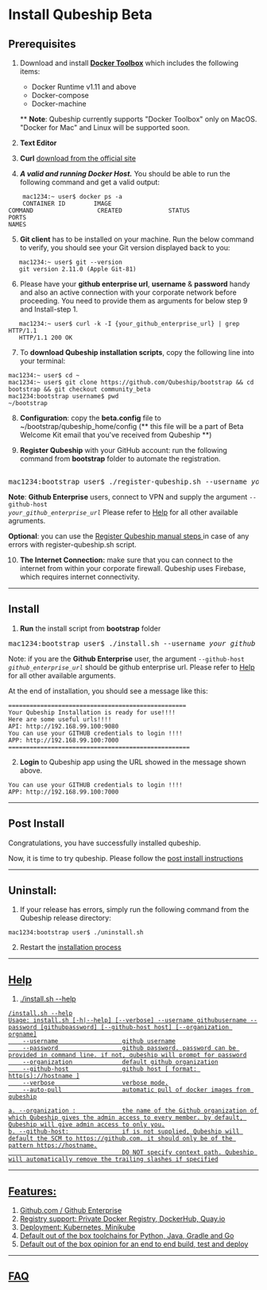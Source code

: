 # Install Qubeship Beta

## Prerequisites
1. Download and install <a href="https://www.docker.com/products/docker-toolbox">**Docker Toolbox**</a> which includes the following items:

   * Docker Runtime v1.11 and above
   * Docker-compose
   * Docker-machine
   
   ** **Note**: Qubeship currently supports "Docker Toolbox" only on MacOS. "Docker for Mac" and Linux will be supported soon.

2. **Text Editor**
3. **Curl** [download from the official site](https://curl.haxx.se/download.html#MacOSX)
4. **_A valid and running Docker Host._**
   You should be able to run the following command and get a valid output:
```
    mac1234:~ user$ docker ps -a 
    CONTAINER ID        IMAGE                                                             COMMAND                  CREATED             STATUS                  PORTS                                                                      NAMES
```
5. **Git client** has to be installed on your machine. Run the below command to verify, you should see your Git version displayed back to you:
```
   mac1234:~ user$ git --version
   git version 2.11.0 (Apple Git-81)
```
6. Please have your **github enterprise url**, **username** & **password** handy and also an active connection with your corporate network before proceeding. You need to provide them as arguments for below step 9 and Install-step 1.
```
   mac1234:~ user$ curl -k -I {your_github_enterprise_url} | grep HTTP/1.1
   HTTP/1.1 200 OK
```

7. To **download Qubeship installation scripts**, copy the following line into your terminal:
```
mac1234:~ user$ cd ~
mac1234:~ user$ git clone https://github.com/Qubeship/bootstrap && cd bootstrap && git checkout community_beta 
mac1234:bootstrap username$ pwd
~/bootstrap
```

8. **Configuration**: copy the **beta.config** file to ~/bootstrap/qubeship_home/config  (** this file will be a part of Beta Welcome Kit email that you've received from Qubeship **)
   
   
9. **Register Qubeship** with your GitHub account: run the following command from **bootstrap** folder to automate the registration. 
<pre> 
mac1234:bootstrap user$ ./register-qubeship.sh --username <i>your_github_username</i> --password --github-host your_github_enterprise_url
</pre>

**Note**: **Github Enterprise** users, connect to VPN and supply the argument <code>--github-host <i>your_github_enterprise_url</i></code> Please refer to [Help](#help) for all other available agruments.

**Optional**: you can use the <a href="https://github.com/Qubeship/bootstrap/blob/community_beta/README-githubconfiguration.md" target="_blank"> Register Qubeship manual steps </a> in case of any errors with register-qubeship.sh script.

10. **The Internet Connection:** make sure that you can connect to the internet from within your corporate firewall. Qubeship uses Firebase, which requires internet connectivity.
----

## Install

1.  **Run** the install script from **bootstrap** folder
<pre>
mac1234:bootstrap user$ ./install.sh --username <i>your_github_username</i> --password --github-host <i>your_github_enterprise_url</i>
</pre>

Note: if you are the **Github Enterprise** user, the argument <code>--github-host <i>github_enterprise_url</i></code> should be github enterprise url. Please refer to [Help](#help) for all other available arguments.

At the end of installation, you should see a message like this:
```
==================================================
Your Qubeship Installation is ready for use!!!!
Here are some useful urls!!!!
API: http://192.168.99.100:9080
You can use your GITHUB credentials to login !!!!
APP: http://192.168.99.100:7000
===================================================
```

2. **Login** to Qubeship app using the URL showed in the message shown above.
```
You can use your GITHUB credentials to login !!!!
APP: http://192.168.99.100:7000
```
----
## Post Install
Congratulations, you have successfully installed qubeship.

Now, it is time to try qubeship. Please follow the <a href="https://github.com/Qubeship/bootstrap/blob/community_beta/README-postInstall.md"> post install instructions </a>

----

## Uninstall:
1. If your release has errors, simply run the following command from the Qubeship release directory:
```
mac1234:bootstrap user$ ./uninstall.sh
```
2. Restart the <a href="https://github.com/Qubeship/bootstrap/blob/community_beta/README.md#install" target="_blank">installation process
----
## Help

1. ./install.sh --help
```
/install.sh --help
Usage: install.sh [-h|--help] [--verbose] --username githubusername --password [githubpassword] [--github-host host] [--organization orgname]
    --username                  github username
    --password                  github password. password can be provided in command line. if not, qubeship will prompt for password
    --organization              default github organization
    --github-host               github host [ format: http(s)://hostname ]
    --verbose                   verbose mode.
    --auto-pull                 automatic pull of docker images from qubeship

a. --organization :             the name of the Github organization of which Qubeship gives the admin access to every member. by default, Qubeship will give admin access to only you.
b. --github-host:               if is not supplied, Qubeship will default the SCM to https://github.com. it should only be of the pattern https://hostname.
                                DO NOT specify context path. Qubeship will automatically remove the trailing slashes if specified
```
----
## Features:
1. Github.com / Github Enterprise
2. Registry support: Private Docker Registry, DockerHub, Quay.io
3. Deployment: Kubernetes, Minikube
4. Default out of the box toolchains for Python, Java, Gradle and Go
5. Default out of the box opinion for an end to end build, test and deploy

----

##  <a href="https://github.com/Qubeship/bootstrap/blob/community_beta/README-faq.md">FAQ</a>



